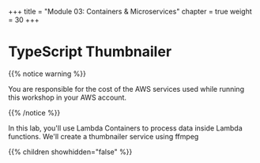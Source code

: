 +++
title = "Module 03: Containers & Microservices"
chapter = true
weight = 30
+++

# TypeScript Thumbnailer

{{% notice warning %}}<p> You are responsible for the cost of the AWS services used while running this workshop in your AWS account.</p> {{% /notice %}}

In this lab, you'll use Lambda Containers to process data inside Lambda functions. We'll create a thumbnailer service using ffmpeg

{{% children showhidden="false" %}}
